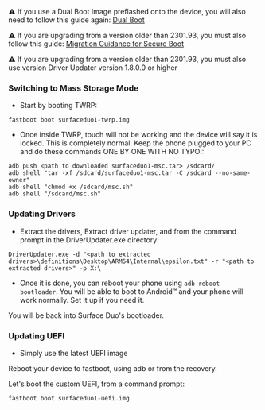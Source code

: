 ⚠️ If you use a Dual Boot Image preflashed onto the device, you will also need to follow this guide again: [Dual Boot](https://github.com/WOA-Project/SurfaceDuo-Guides/blob/main/InstallWindows/DualBoot-SurfaceDuo1.md)

⚠️ If you are upgrading from a version older than 2301.93, you must also follow this guide: [Migration Guidance for Secure Boot](https://github.com/WOA-Project/SurfaceDuo-Guides/blob/main/Update/MigrationGuidanceForSecureBoot.md)

⚠️ If you are upgrading from a version older than 2301.93, you must also use version Driver Updater version 1.8.0.0 or higher

### Switching to Mass Storage Mode

- Start by booting TWRP:

```batch
fastboot boot surfaceduo1-twrp.img
```

- Once inside TWRP, touch will not be working and the device will say it is locked. This is completely normal. Keep the phone plugged to your PC and do these commands ONE BY ONE WITH NO TYPO!:

```batch
adb push <path to downloaded surfaceduo1-msc.tar> /sdcard/
adb shell "tar -xf /sdcard/surfaceduo1-msc.tar -C /sdcard --no-same-owner"
adb shell "chmod +x /sdcard/msc.sh"
adb shell "/sdcard/msc.sh"
```

### Updating Drivers

- Extract the drivers, Extract driver updater, and from the command prompt in the DriverUpdater.exe directory:

```batch
DriverUpdater.exe -d "<path to extracted drivers>\definitions\Desktop\ARM64\Internal\epsilon.txt" -r "<path to extracted drivers>" -p X:\
```

- Once it is done, you can reboot your phone using ```adb reboot bootloader```. You will be able to boot to Android™ and your phone will work normally. Set it up if you need it.

You will be back into Surface Duo's bootloader. 

### Updating UEFI

- Simply use the latest UEFI image

Reboot your device to fastboot, using adb or from the recovery.
      
Let's boot the custom UEFI, from a command prompt:

```batch
fastboot boot surfaceduo1-uefi.img
```
